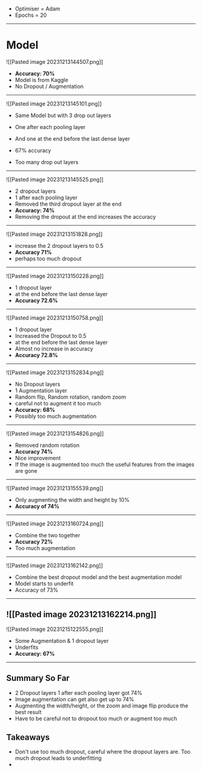 - Optimiser = Adam
- Epochs = 20
---


# Model
![[Pasted image 20231213144507.png]]
- **Accuracy: 70%**
- Model is from Kaggle
- No Dropout / Augmentation

---
![[Pasted image 20231213145101.png]]
- Same Model but with 3 drop out layers
- One after each pooling layer
- And one at the end before the last dense layer

- 67% accuracy 
- Too many drop out layers

---
![[Pasted image 20231213145525.png]]
- 2 dropout layers
- 1 after each pooling layer
- Removed the third dropout layer at the end
- **Accuracy: 74%**
- Removing the dropout at the end increases the accuracy 

---
![[Pasted image 20231213151828.png]]
- increase the 2 dropout layers to 0.5
- **Accuracy 71%**
- perhaps too much dropout
---
![[Pasted image 20231213150228.png]]
- 1 dropout layer
- at the end before the last dense layer
- **Accuracy 72.6%**

---
![[Pasted image 20231213150758.png]]

- 1 dropout layer
- Increased the Dropout to 0.5
- at the end before the last dense layer
- Almost no increase in accuracy 
- **Accuracy 72.8%**

---
![[Pasted image 20231213152834.png]]
- No Dropout layers
- 1 Augmentation layer
- Random flip, Random rotation, random zoom
- careful not to augment it too much
- **Accuracy: 68%**
- Possibly too much augmentation

---
![[Pasted image 20231213154826.png]]
- Removed random rotation
- **Accuracy 74%**
- Nice improvement
- If the image is augmented too much the useful features from the images are gone

---
![[Pasted image 20231213155539.png]]
- Only augmenting the width and height by 10%
- **Accuracy of 74%**
---
![[Pasted image 20231213160724.png]]
- Combine the two together 
- **Accuracy 72%** 
- Too much augmentation
---

![[Pasted image 20231213162142.png]]
- Combine the best dropout model and the best augmentation model
- Model starts to underfit 
- Accuracy of 73%
---

 ![[Pasted image 20231213162214.png]]
---

![[Pasted image 20231215122555.png]]
- Some Augmentation & 1 dropout layer
- Underfits
- **Accuracy: 67%**

---

## Summary So Far
- 2 Dropout layers 1 after each pooling layer got 74%
- Image augmentation can get also get up to 74% 
- Augmenting the width/height, or the zoom and image flip produce the best result
- Have to be careful not to dropout too much or augment too much

## Takeaways
- Don't use too much dropout, careful where the dropout layers are. Too much dropout leads to underfitting
- 